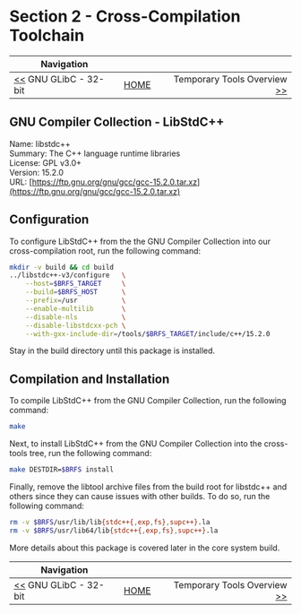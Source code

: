 # Section 2 - Cross-Compilation Toolchain

| Navigation |||
| --- | --- | ---: |
| [<<](./GNUGLibC32bit.md) GNU GLibC - 32-bit | [HOME](../README.md) | Temporary Tools Overview [>>](../TempTools/Overview.md) |

## GNU Compiler Collection - LibStdC++

Name: libstdc++<br />
Summary: The C++ language runtime libraries<br />
License: GPL v3.0+<br />
Version: 15.2.0<br />
URL: [https://ftp.gnu.org/gnu/gcc/gcc-15.2.0.tar.xz](https://ftp.gnu.org/gnu/gcc/gcc-15.2.0.tar.xz)<br />

## Configuration

To configure LibStdC++ from the the GNU Compiler Collection into our cross-compilation root, run the following command:

```bash
mkdir -v build && cd build
../libstdc++-v3/configure   \
    --host=$BRFS_TARGET     \
    --build=$BRFS_HOST      \
    --prefix=/usr           \
    --enable-multilib       \
    --disable-nls           \
    --disable-libstdcxx-pch \
    --with-gxx-include-dir=/tools/$BRFS_TARGET/include/c++/15.2.0
```

Stay in the build directory until this package is installed.

## Compilation and Installation

To compile LibStdC++ from the GNU Compiler Collection, run the following command:

```bash
make
```

Next, to install LibStdC++ from the GNU Compiler Collection into the cross-tools tree, run the following command:

```bash
make DESTDIR=$BRFS install
```

Finally, remove the libtool archive files from the build root for libstdc++ and others since they can cause issues with other builds. To do so, run the following command:

```bash
rm -v $BRFS/usr/lib/lib{stdc++{,exp,fs},supc++}.la
rm -v $BRFS/usr/lib64/lib{stdc++{,exp,fs},supc++}.la
```

More details about this package is covered later in the core system build.

| Navigation |||
| --- | --- | ---: |
| [<<](./GNUGLibC32bit.md) GNU GLibC - 32-bit | [HOME](../README.md) | Temporary Tools Overview [>>](../TempTools/Overview.md) |
